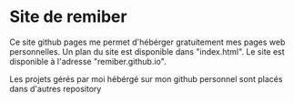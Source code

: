 # Site de remiber
Ce site github pages me permet d'hébérger gratuitement mes pages web personnelles.
Un plan du site est disponible dans "index.html".
Le site est disponible à l'adresse "remiber.github.io".

Les projets gérés par moi hébérgé sur mon github personnel sont placés dans d'autres repository
